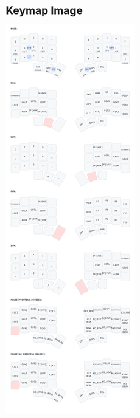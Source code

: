 # Keymap Image

![keymap image](/users/freerer2/docs/freerer2.svg)

<!--## Generate Keymap Image

```sh
keymap -c keymap_drawer.config.yaml parse -z config/totem.keymap > docs/totem.yaml
keymap -c keymap_drawer.config.yaml draw -j config/info.json docs/totem.yaml > docs/totem.svg
```-->
